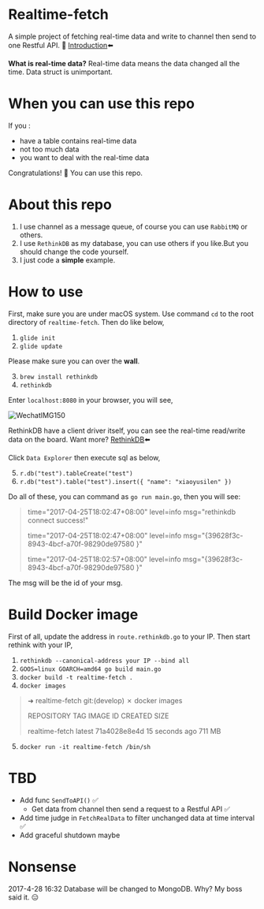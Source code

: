 # Realtime-fetch
A simple project of fetching real-time data and write to channel then send to one Restful API. 🤔
[Introduction](http://xiaoyu.world/2017/04/26/go-fetch-real-time-data/)⬅️

**What is real-time data?**
Real-time data means the data changed all the time. Data struct is unimportant.

# When you can use this repo
If you :
- have a table contains real-time data
- not too much data
- you want to deal with the real-time data

Congratulations! 🎉 You can use this repo.

# About this repo
1. I use channel as a message queue, of course you can use `RabbitMQ` or others.
2. I use `RethinkDB` as my database, you can use others if you like.But you should change the code yourself.
3. I just code a **simple** example.

# How to use
First, make sure you are under macOS system. Use command `cd` to the root directory of `realtime-fetch`. Then do like below,
1. `glide init`
2. `glide update`

Please make sure you can over the **wall**.

3. `brew install rethinkdb`
4. `rethinkdb`

Enter `localhost:8080` in your browser, you will see,

![WechatIMG150](http://ww2.sinaimg.cn/large/006tNc79ly1fez760h0frj31hu0y4q8r.jpg)

RethinkDB have a client driver itself, you can see the real-time read/write data on the board. Want more? [RethinkDB](https://www.rethinkdb.com/)⬅️

Click `Data Explorer` then execute sql as below,


5. `r.db("test").tableCreate("test")`
6. `r.db("test").table("test").insert({
      "name": "xiaoyusilen"
    })`

Do all of these, you can command as `go run main.go`, then you will see:

>   time="2017-04-25T18:02:47+08:00" level=info msg="rethinkdb connect success!" 
>
>   time="2017-04-25T18:02:47+08:00" level=info msg="{39628f3c-8943-4bcf-a70f-98290de97580 }" 
>
>   time="2017-04-25T18:02:57+08:00" level=info msg="{39628f3c-8943-4bcf-a70f-98290de97580 }"

The msg will be the id of your msg.

# Build Docker image

First of all, update the address in `route.rethinkdb.go` to your IP.
Then start rethink with your IP,
1. `rethinkdb --canonical-address your IP --bind all` 
2. `GOOS=linux GOARCH=amd64 go build main.go`
3. `docker build -t realtime-fetch .`
4. `docker images`

> ➜  realtime-fetch git:(develop) ✗ docker images
> 
>  REPOSITORY          TAG                 IMAGE ID            CREATED             SIZE
> 
>  realtime-fetch      latest              71a4028e8e4d        15 seconds ago      711 MB

5. `docker run -it realtime-fetch /bin/sh`

# TBD
- Add func `SendToAPI()` ✅
  - Get data from channel then send a request to a Restful API ✅
- Add time judge in `FetchRealData` to filter unchanged data at time interval ✅
- Add graceful shutdown maybe

# Nonsense
2017-4-28 16:32 Database will be changed to MongoDB. Why? My boss said it. 😑